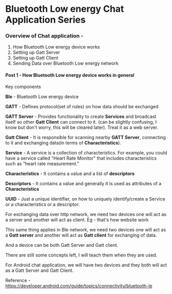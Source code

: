 # Bluetooth Low energy Chat Application Series

### Overview of Chat application -

1. How Bluetooth Low energy device works
2. Setting up Gatt Server
3. Setting up Gatt Client
4. Sending Data over Bluetooth Low energy network

#### Post 1 - How Bluetooth Low energy device works in general

Key components

**Ble** - Bluetooth Low energy device

**GATT** - Defines protocol(set of rules) on how data should be exchanged

**GATT Server** - Provides functionality to create **Services** and broadcast itself so other **Gatt Client** can connect to it. (can be slightly confusing, I know but don't worry, this will be cleared later). Treat it as a web server.

**Gatt Client** - It is responsible for scanning nearby **GATT Server**, connecting to it and exchanging data(in terms of **Characteristics**).

**Service** - A service is a collection of characteristics. For example, you could have a service called "Heart Rate Monitor" that includes characteristics such as "heart rate measurement."

**Characteristics** - It contains a value and a list of **descriptors**

**Descriptors** - It contains a value and generally it is used as attributes of a **Characteristics**

**UUID** - Just a unique identifier, on how to uniquely identify/create a Service or a characteristics or a descriptor.

For exchanging data over http network, we need two devices one will act as a server and another will act as client. Eg - that's how website work

This same thing applies in Ble network, we need two devices one will act as a **Gatt server** and another will act as **Gatt client** for exchanging of data.

And a device can be both Gatt Server and Gatt client.

There are still some concepts left, I will teach them when they are used.

For Android chat application, we will have two devices and they both will act as a Gatt Server and Gatt Client.

Reference - https://developer.android.com/guide/topics/connectivity/bluetooth-le
